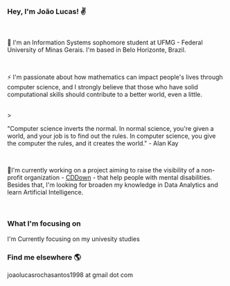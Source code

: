 ### Hey, I'm João Lucas! :v:
<br>
<p>🌱 I'm an Information Systems sophomore student at UFMG - Federal University of Minas Gerais. I'm based in Belo Horizonte, Brazil.</p>
<br>
<p>⚡ I'm passionate about how mathematics can impact people's lives through computer science, and I strongly believe that those who have solid computational skills should contribute to a better world, even a little.</p>
<br>
><p>"Computer science inverts the normal. In normal science, you're given a world, and your job is to find out the rules. In computer science, you give the computer the rules, and it creates the world." - Alan Kay</p>
<br>
<p>🔭I'm currently working on a project aiming to raise the visibility of a non-profit organization - <a href="https://cddown.org/">CDDown</a> - that help people with mental disabilities. Besides that, I'm looking for broaden my knowledge in Data Analytics and learn Artificial Intelligence.</p>
<br>

### What I'm focusing on
<p>I'm Currently focusing on my univesity studies</p>

### Find me elsewhere :earth_americas:

joaolucasrochasantos1998 at gmail dot com

<!--
**joaoSantos-bit/joaoSantos-bit** is a ✨ _special_ ✨ repository because its `README.md` (this file) appears on your GitHub profile.


Here are some ideas to get you started:
 
- 🔭 I’m currently working on ...
- 🌱 I’m currently learning ...
- 👯 I’m looking to collaborate on ...
- 🤔 I’m looking for help with ...
- 💬 Ask me about ...
- 📫 How to reach me: ...
- 😄 Pronouns: ...
- ⚡ Fun fact: ...
-->

